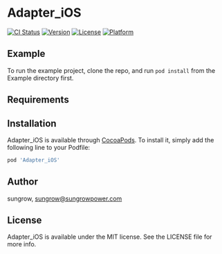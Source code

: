 # Adapter_iOS

[![CI Status](https://img.shields.io/travis/oxape/Adapter_iOS.svg?style=flat)](https://travis-ci.org/oxape/Adapter_iOS)
[![Version](https://img.shields.io/cocoapods/v/Adapter_iOS.svg?style=flat)](https://cocoapods.org/pods/Adapter_iOS)
[![License](https://img.shields.io/cocoapods/l/Adapter_iOS.svg?style=flat)](https://cocoapods.org/pods/Adapter_iOS)
[![Platform](https://img.shields.io/cocoapods/p/Adapter_iOS.svg?style=flat)](https://cocoapods.org/pods/Adapter_iOS)

## Example

To run the example project, clone the repo, and run `pod install` from the Example directory first.

## Requirements

## Installation

Adapter_iOS is available through [CocoaPods](https://cocoapods.org). To install
it, simply add the following line to your Podfile:

```ruby
pod 'Adapter_iOS'
```

## Author

sungrow, sungrow@sungrowpower.com

## License

Adapter_iOS is available under the MIT license. See the LICENSE file for more info.
